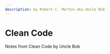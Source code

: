 ```yaml
---
description: by Robert C. Martin aka Uncle Bob
---
```


# Clean Code

Notes from Clean Code by Uncle Bob
